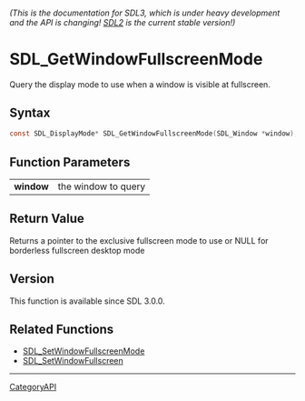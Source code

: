 ###### (This is the documentation for SDL3, which is under heavy development and the API is changing! [SDL2](https://wiki.libsdl.org/SDL2/) is the current stable version!)
# SDL_GetWindowFullscreenMode

Query the display mode to use when a window is visible at fullscreen.

## Syntax

```c
const SDL_DisplayMode* SDL_GetWindowFullscreenMode(SDL_Window *window);

```

## Function Parameters

|                |                     |
| -------------- | ------------------- |
| **window**     | the window to query |

## Return Value

Returns a pointer to the exclusive fullscreen mode to use or NULL for
borderless fullscreen desktop mode

## Version

This function is available since SDL 3.0.0.

## Related Functions

* [SDL_SetWindowFullscreenMode](SDL_SetWindowFullscreenMode)
* [SDL_SetWindowFullscreen](SDL_SetWindowFullscreen)

----
[CategoryAPI](CategoryAPI)

